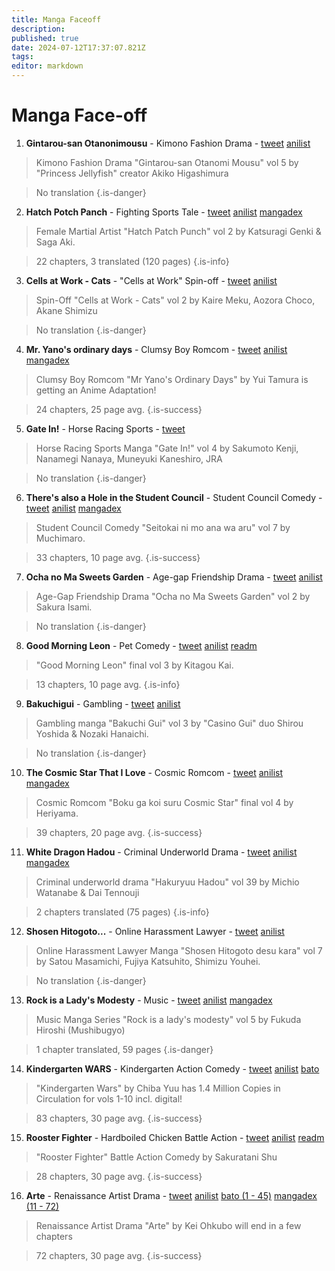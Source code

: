 ```yaml
---
title: Manga Faceoff
description: 
published: true
date: 2024-07-12T17:37:07.821Z
tags: 
editor: markdown
---
```


# Manga Face-off

1. **Gintarou-san Otanonimousu** - Kimono Fashion Drama - [tweet](https://twitter.com/MangaMoguraRE/status/1808969327271374884) [anilist](https://anilist.co/manga/159198/Gintarousan-Otanonimousu)
> Kimono Fashion Drama "Gintarou-san Otanomi Mousu" vol 5 by "Princess Jellyfish" creator Akiko Higashimura

> No translation
{.is-danger}

2. **Hatch Potch Panch** - Fighting Sports Tale - [tweet](https://twitter.com/MangaMoguraRE/status/1808930612004225277) [anilist](https://anilist.co/manga/174508/Hatch-Potch-Panch) [mangadex](https://mangadex.org/title/65976df0-3cc2-49d7-a2e2-f0f5b10aded7/hatch-potch-panch)
> Female Martial Artist "Hatch Patch Punch" vol 2 by Katsuragi Genki & Saga Aki.

> 22 chapters, 3 translated (120 pages)
{.is-info}

3. **Cells at Work - Cats** - "Cells at Work" Spin-off - [tweet](https://twitter.com/MangaMoguraRE/status/1808927921945596273) [anilist](https://anilist.co/manga/174112/Hataraku-Saibou-Neko)
> Spin-Off "Cells at Work - Cats" vol 2 by Kaire Meku, Aozora Choco, Akane Shimizu

> No translation
{.is-danger}

4. **Mr. Yano's ordinary days** - Clumsy Boy Romcom - [tweet](https://twitter.com/MangaMoguraRE/status/1808892253408219373) [anilist](https://anilist.co/manga/136498/Yanokun-no-Futsuu-no-Hibi) [mangadex](https://mangadex.org/title/0bac7be9-490a-4019-ae87-9b5b324af65a)
> Clumsy Boy Romcom "Mr Yano's Ordinary Days" by Yui Tamura is getting an Anime Adaptation!

> 24 chapters, 25 page avg.
{.is-success}

5. **Gate In!** - Horse Racing Sports - [tweet](https://twitter.com/MangaMoguraRE/status/1808878080653496581)
> Horse Racing Sports Manga "Gate In!" vol 4 by Sakumoto Kenji, Nanamegi Nanaya, Muneyuki Kaneshiro, JRA

> No translation
{.is-danger}

6. **There's also a Hole in the Student Council** - Student Council Comedy - [tweet](https://twitter.com/MangaMoguraRE/status/1808873399294271789) [anilist](https://anilist.co/manga/147863/Seitokai-ni-mo-Ana-wa-Aru) [mangadex](https://mangadex.org/title/822c9883-385c-4fd0-9523-16e7789cbeae)
> Student Council Comedy "Seitokai ni mo ana wa aru" vol 7 by Muchimaro.

> 33 chapters, 10 page avg.
{.is-success}

7. **Ocha no Ma Sweets Garden** - Age-gap Friendship Drama - [tweet](https://twitter.com/MangaMoguraRE/status/1808866577929908684) [anilist](https://anilist.co/manga/173071/Ocha-no-Ma-Sweets-Garden)
> Age-Gap Friendship Drama "Ocha no Ma Sweets Garden" vol 2 by Sakura Isami.

> No translation
{.is-danger}

8. **Good Morning Leon** - Pet Comedy - [tweet](https://twitter.com/MangaMoguraRE/status/1808838166796980498) [anilist](https://anilist.co/manga/138243/Good-Morning-Leon) [readm](https://readm.today/manga/21035)
> "Good Morning Leon" final vol 3 by Kitagou Kai.

> 13 chapters, 10 page avg.
{.is-info}

9. **Bakuchigui** - Gambling - [tweet](https://twitter.com/MangaMoguraRE/status/1808835650579484933) [anilist](https://anilist.co/manga/176008/Bakuchigui)
> Gambling manga "Bakuchi Gui" vol 3 by "Casino Gui" duo Shirou Yoshida & Nozaki Hanaichi.

> No translation
{.is-danger}

10. **The Cosmic Star That I Love** - Cosmic Romcom - [tweet](https://twitter.com/MangaMoguraRE/status/1808831771099685094) [anilist](https://anilist.co/manga/166114/Boku-ga-Koisuru-Cosmic-Star) [mangadex](https://mangadex.org/title/8b924b1a-d422-4d99-83fa-ce445abde18b)
> Cosmic Romcom "Boku ga koi suru Cosmic Star" final vol 4 by Heriyama.

> 39 chapters, 20 page avg.
{.is-success}

11. **White Dragon Hadou** - Criminal Underworld Drama - [tweet](https://twitter.com/MangaMoguraRE/status/1808971471861018699) [anilist](https://anilist.co/manga/123097/Hakuryuu-Hadou) [mangadex](https://mangadex.org/title/11fa6c37-1e53-445e-8d8e-aa06dc7c384d)
> Criminal underworld drama "Hakuryuu Hadou" vol 39 by Michio Watanabe & Dai Tennouji

> 2 chapters translated (75 pages)
{.is-info}

12. **Shosen Hitogoto...** - Online Harassment Lawyer - [tweet](https://twitter.com/MangaMoguraRE/status/1808815393399583137) [anilist](https://anilist.co/manga/163553/Shosen-Hitogoto-desu-kara-Toaru-Bengoshi-no-Honne-no-Shigoto)
> Online Harassment Lawyer Manga "Shosen Hitogoto desu kara" vol 7 by Satou Masamichi, Fujiya Katsuhito, Shimizu Youhei.

> No translation
{.is-danger}

13. **Rock is a Lady's Modesty** - Music - [tweet](https://twitter.com/MangaMoguraRE/status/1808809933783126206) [anilist](https://anilist.co/manga/156348/Rock-wa-Lady-no-Tashina-Mideshite) [mangadex](https://mangadex.org/title/d1cf91fe-67cb-4ca0-bbba-8b35d896c649)
> Music Manga Series "Rock is a lady's modesty" vol 5 by Fukuda Hiroshi (Mushibugyo)

> 1 chapter translated, 59 pages
{.is-danger}

14. **Kindergarten WARS** - Kindergarten Action Comedy - [tweet](https://twitter.com/MangaMoguraRE/status/1808003735064301933) [anilist](https://anilist.co/manga/154349/Kindergarten-WARS) [bato](https://bato.to/series/125630)
> "Kindergarten Wars" by Chiba Yuu has 1.4 Million Copies in Circulation for vols 1-10 incl. digital!

> 83 chapters, 30 page avg.
{.is-success}

15. **Rooster Fighter** - Hardboiled Chicken Battle Action - [tweet](https://twitter.com/MangaMoguraRE/status/1810750890888089850) [anilist](https://anilist.co/manga/127554/Rooster-Fighter) [readm](https://readm.today/manga/rooster-fighter)
> "Rooster Fighter" Battle Action Comedy by Sakuratani Shu

> 28 chapters, 30 page avg.
{.is-success}

16. **Arte** - Renaissance Artist Drama - [tweet](https://twitter.com/MangaMoguraRE/status/1810758986154823899) [anilist](https://anilist.co/manga/87466/Arte) [bato (1 - 45)](https://bato.to/series/4433) [mangadex (11 - 72)](https://mangadex.org/title/c66d2a14-e0a2-4488-9023-abdab7249d61)
> Renaissance Artist Drama "Arte" by Kei Ohkubo will end in a few chapters 

> 72 chapters, 30 page avg.
{.is-success}